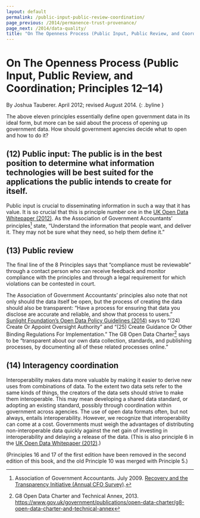 ```yaml
--- 
layout: default
permalink: /public-input-public-review-coordination/
page_previous: /2014/permanence-trust-provenance/
page_next: /2014/data-quality/
title: "On The Openness Process (Public Input, Public Review, and Coordination; Principles 12--14)"
---
```

On The Openness Process (Public Input, Public Review, and Coordination; Principles 12–14)
=========================================================================================

By Joshua Tauberer. April 2012; revised August 2014.
{: .byline }


The above eleven principles essentially define open government data in its ideal form, but more can be said about the process of opening up government data. How should government agencies decide what to open and how to do it?

(12)  **Public input:** The public is in the best position to determine what information technologies will be best suited for the applications the public intends to create for itself.
-------------------------------------------------------------------------------------------------------------------------------------------------------------------------------------

Public input is crucial to disseminating information in such a way that it has value. It is so crucial that this is principle number one in the [UK Open Data Whitepaper (2012)](https://www.gov.uk/government/uploads/system/uploads/attachment_data/file/78946/CM8353_acc.pdf). As the <span>Association of Government Accountants</span>’ principles[^1] state, “Understand the information that people want, and deliver it. They may not be sure what they need, so help them define it.”

(13)  **Public review**
---------------------

The final line of the 8 Principles says that “compliance must be reviewable” through a contact person who can receive feedback and monitor compliance with the principles and through a legal requirement for which violations can be contested in court.

The Association of Government Accountants’ principles also note that not only should the data itself be open, but the process of creating the data should also be transparent: “Have a process for ensuring that data you disclose are accurate and reliable, and show that process to users.” [Sunlight Foundation’s Open Data Policy Guidelines (2014)](http://sunlightfoundation.com/opendataguidelines) says to “(24) Create Or Appoint Oversight Authority” and “(25) Create Guidance Or Other Binding Regulations For Implementation.” The G8 Open Data Charter[^2] says to be “transparent about our own data collection, standards, and publishing processes, by documenting all of these related processes online.”

(14)  **Interagency coordination**
--------------------------------

Interoperability makes data more valuable by making it easier to derive new uses from combinations of data. To the extent two data sets refer to the same kinds of things, the creators of the data sets should strive to make them interoperable. This may mean developing a shared data standard, or adopting an existing standard, possibly through coordination within government across agencies. The use of open data formats often, but not always, entails interoperability. However, we recognize that interoperability can come at a cost. Governments must weigh the advantages of distributing non-interoperable data quickly against the net gain of investing in interoperability and delaying a release of the data. (This is also principle 6 in the [UK Open Data Whitepaper (2012)](https://www.gov.uk/government/uploads/system/uploads/attachment_data/file/78946/CM8353_acc.pdf).)

(Principles 16 and 17 of the first edition have been removed in the second edition of this book, and the old Principle 10 was merged with Principle 5.)

[^1]: Association of Government Accountants. July 2009. [Recovery and the Transparency Initiative (Annual CFO Survey)](http://www.grantthornton.com/staticfiles/GTCom/Public%20sector/CFO%20survey/2009%20AGA%20Survey.pdf).

[^2]: G8 Open Data Charter and Technical Annex, 2013. <https://www.gov.uk/government/publications/open-data-charter/g8-open-data-charter-and-technical-annex>


